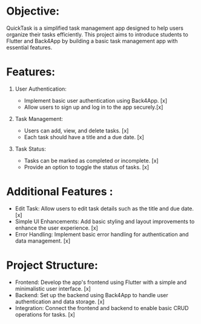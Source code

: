 # Objective:
QuickTask is a simplified task management app designed to help users organize their tasks efficiently.
This project aims to introduce students to Flutter and Back4App by building a basic task management app with essential features.

# Features:

1. User Authentication:
    -  Implement basic user authentication using Back4App. [x]
    - Allow users to sign up and log in to the app securely.[x]

2. Task Management:
    - Users can add, view, and delete tasks. [x]
    - Each task should have a title and a due date. [x]

3. Task Status:
    - Tasks can be marked as completed or incomplete. [x]
    - Provide an option to toggle the status of tasks. [x]

# Additional Features :

- Edit Task: Allow users to edit task details such as the title and due date. [x]
- Simple UI Enhancements: Add basic styling and layout improvements to enhance the user experience. [x]
- Error Handling: Implement basic error handling for authentication and data management. [x]

# Project Structure:

- Frontend: Develop the app's frontend using Flutter with a simple and minimalistic user interface. [x]
- Backend: Set up the backend using Back4App to handle user authentication and data storage. [x]
- Integration: Connect the frontend and backend to enable basic CRUD operations for tasks. [x]
